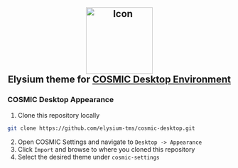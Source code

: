 <h2 align="center">
  <img src="https://avatars.githubusercontent.com/u/181584346?s=400&u=4c7f3aceda5c0c9a5435dcf3e6cf7aa2d438a18a&v=4" alt="Icon" height="150"> </br>
  Elysium theme for <a href="https://github.com/pop-os/cosmic-epoch">COSMIC Desktop Environment</a>
</h2>

### COSMIC Desktop Appearance

1. Clone this repository locally

```bash
git clone https://github.com/elysium-tms/cosmic-desktop.git
```

2. Open COSMIC Settings and navigate to `Desktop -> Appearance`
3. Click `Import` and browse to where you cloned this repository
4. Select the desired theme under `cosmic-settings`
